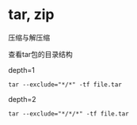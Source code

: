 tar, zip
==========
压缩与解压缩



查看tar包的目录结构

depth=1 
```
tar --exclude="*/*" -tf file.tar
```
depth=2 
```
tar --exclude="*/*/*" -tf file.tar
```